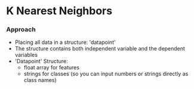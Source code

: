 # K Nearest Neighbors

### Approach
- Placing all data in a structure: 'datapoint'
- The structure contains both independent variable and the dependent variables
- 'Datapoint' Structure:
  - float array for features
  - strings for classes (so you can input numbers or strings directly as class names)
